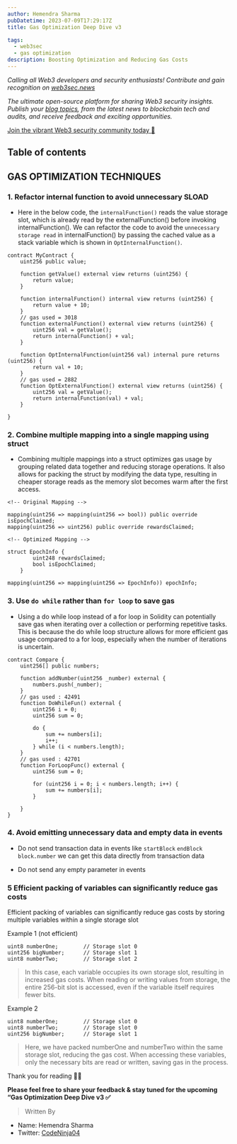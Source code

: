 ```yaml
---
author: Hemendra Sharma
pubDatetime: 2023-07-09T17:29:17Z
title: Gas Optimization Deep Dive v3

tags:
  - web3sec
  - gas optimization
description: Boosting Optimization and Reducing Gas Costs
---
```


<em>Calling all Web3 developers and security enthusiasts! Contribute and gain recognition on [web3sec.news](https://web3sec.news/)

The ultimate open-source platform for sharing Web3 security insights. Publish your [blog topics](https://github.com/Web3secNews/blog),
from the latest news to blockchain tech and audits, and receive feedback and exciting opportunities.</em>

[Join the vibrant Web3 security community today 🤝 ](https://discord.com/invite/CseAxvtrZ3)

## Table of contents

## GAS OPTIMIZATION TECHNIQUES

### 1. Refactor internal function to avoid unnecessary SLOAD

- Here in the below code, the `internalFunction()` reads the value storage slot, which is already read by the externalFunction() before invoking internalFunction(). We can refactor the code to avoid the `unnecessary storage read` in internalFunction() by passing the cached value as a stack variable which is shown in `OptInternalFunction()`.

```solidity
contract MyContract {
    uint256 public value;

    function getValue() external view returns (uint256) {
        return value;
    }

    function internalFunction() internal view returns (uint256) {
        return value + 10;
    }
    // gas used = 3018
    function externalFunction() external view returns (uint256) {
        uint256 val = getValue();
        return internalFunction() + val;
    }

    function OptInternalFunction(uint256 val) internal pure returns (uint256) {
        return val + 10;
    }
    // gas used = 2882
    function OptExternalFunction() external view returns (uint256) {
        uint256 val = getValue();
        return internalFunction(val) + val;
    }

}

```

### 2. Combine multiple mapping into a single mapping using struct

- Combining multiple mappings into a struct optimizes gas usage by grouping related data together and reducing storage operations. It also allows for packing the struct by modifying the data type, resulting in cheaper storage reads as the memory slot becomes warm after the first access.

```solidity
<!-- Original Mapping -->

mapping(uint256 => mapping(uint256 => bool)) public override isEpochClaimed;
mapping(uint256 => uint256) public override rewardsClaimed;

<!-- Optimized Mapping -->

struct EpochInfo {
        uint248 rewardsClaimed;
        bool isEpochClaimed;
    }

mapping(uint256 => mapping(uint256 => EpochInfo)) epochInfo;

```

### 3. Use `do while` rather than `for loop` to save gas

- Using a do while loop instead of a for loop in Solidity can potentially save gas when iterating over a collection or performing repetitive tasks. This is because the do while loop structure allows for more efficient gas usage compared to a for loop, especially when the number of iterations is uncertain.

```solidity
contract Compare {
    uint256[] public numbers;

    function addNumber(uint256 _number) external {
        numbers.push(_number);
    }
    // gas used : 42491
    function DoWhileFun() external {
        uint256 i = 0;
        uint256 sum = 0;

        do {
            sum += numbers[i];
            i++;
        } while (i < numbers.length);
    }
    // gas used : 42701
    function ForLoopFunc() external {
        uint256 sum = 0;

        for (uint256 i = 0; i < numbers.length; i++) {
            sum += numbers[i];
        }

    }
}
```

### 4. Avoid emitting unnecessary data and empty data in events

- Do not send transaction data in events like `startBlock` `endBlock` `block.number` we can get this data directly from transaction data

- Do not send any empty parameter in events

### 5 Efficient packing of variables can significantly reduce gas costs

Efficient packing of variables can significantly reduce gas costs by storing multiple variables within a single storage slot

Example 1 (not efficient)

```solidity
uint8 numberOne;        // Storage slot 0
uint256 bigNumber;      // Storage slot 1
uint8 numberTwo;        // Storage slot 2

```

> In this case, each variable occupies its own storage slot, resulting in increased gas costs. When reading or writing values from storage, the entire 256-bit slot is accessed, even if the variable itself requires fewer bits.

Example 2

```solidity
uint8 numberOne;        // Storage slot 0
uint8 numberTwo;        // Storage slot 0
uint256 bigNumber;      // Storage slot 1

```

> Here, we have packed numberOne and numberTwo within the same storage slot, reducing the gas cost. When accessing these variables, only the necessary bits are read or written, saving gas in the process.

Thank you for reading ✌🏻

**Please feel free to share your feedback & stay tuned for the upcoming “Gas Optimization Deep Dive v3 ✅**

> Written By

- Name: Hemendra Sharma
- Twitter: [CodeNinja04](https://twitter.com/Codeninja04)
